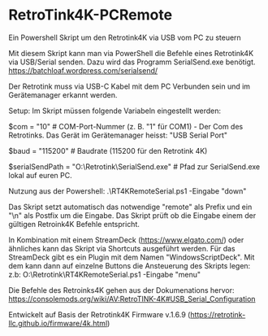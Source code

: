 # RetroTink4K-PCRemote
Ein Powershell Skript um den Retrotink4K via USB vom PC zu steuern

Mit diesem Skript kann man via PowerShell die Befehle eines Retrotink4K via USB/Serial senden.
Dazu wird das Programm SerialSend.exe benötigt. https://batchloaf.wordpress.com/serialsend/

Der Retrotink muss via USB-C Kabel mit dem PC Verbunden sein und im Gerätemanager erkannt werden.

Setup:
Im Skript müssen folgende Variabeln eingestellt werden:

\$com = "10"            # COM-Port-Nummer (z. B. "1" für COM1) - Der Com des Retrotinks. Das Gerät im Gerätemanager heisst: "USB Serial Port"

$baud = "115200"        # Baudrate (115200 für den Retrotink 4K)

$serialSendPath = "O:\Retrotink\SerialSend.exe" # Pfad zur SerialSend.exe lokal auf euren PC.

Nutzung aus der Powershell:
.\RT4KRemoteSerial.ps1 -Eingabe "down"

Das Skript setzt automatisch das notwendige "remote" als Prefix und ein "\n" als Postfix um die Eingabe.
Das Skript prüft  ob die Eingabe einem der gültigen Retroink4K Befehle entspricht.

In Kombination mit einem StreamDeck (https://www.elgato.com/) oder ähnliches kann das Skript via Shortcuts ausgeführt werden.
Für das StreamDeck gibt es ein Plugin mit dem Namen "WindowsScriptDeck". Mit dem kann dann auf einzelne Buttons die Ansteuerung des Skripts legen:
z.b: O:\Retrotink\RT4KRemoteSerial.ps1 -Eingabe "menu"

Die Befehle des Retroinks4K gehen aus der Dokumenations hervor:
https://consolemods.org/wiki/AV:RetroTINK-4K#USB_Serial_Configuration

Entwickelt auf Basis der Retrotink4K Firmware v.1.6.9 (https://retrotink-llc.github.io/firmware/4k.html)
